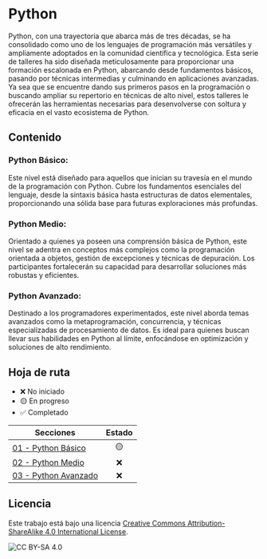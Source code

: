 # Python

Python, con una trayectoria que abarca más de tres décadas, se ha consolidado como uno de los lenguajes de programación más versátiles y ampliamente adoptados en la comunidad científica y tecnológica. Esta serie de talleres ha sido diseñada meticulosamente para proporcionar una formación escalonada en Python, abarcando desde fundamentos básicos, pasando por técnicas intermedias y culminando en aplicaciones avanzadas. Ya sea que se encuentre dando sus primeros pasos en la programación o buscando ampliar su repertorio en técnicas de alto nivel, estos talleres le ofrecerán las herramientas necesarias para desenvolverse con soltura y eficacia en el vasto ecosistema de Python.

## Contenido

### Python Básico:
Este nivel está diseñado para aquellos que inician su travesía en el mundo de la programación con Python. Cubre los fundamentos esenciales del lenguaje, desde la sintaxis básica hasta estructuras de datos elementales, proporcionando una sólida base para futuras exploraciones más profundas.

### Python Medio:
Orientado a quienes ya poseen una comprensión básica de Python, este nivel se adentra en conceptos más complejos como la programación orientada a objetos, gestión de excepciones y técnicas de depuración. Los participantes fortalecerán su capacidad para desarrollar soluciones más robustas y eficientes.

### Python Avanzado:
Destinado a los programadores experimentados, este nivel aborda temas avanzados como la metaprogramación, concurrencia, y técnicas especializadas de procesamiento de datos. Es ideal para quienes buscan llevar sus habilidades en Python al límite, enfocándose en optimización y soluciones de alto rendimiento.

## Hoja de ruta

-   ❌ No iniciado
-   🟡 En progreso
-   ✅ Completado

Secciones                                                                                                                                        | Estado
-----------------------------------------------------------------------------------------------------------------------------------------------  | :-----:
[01 - Python Básico](/01%20-%20Python%20Básico)                                                                                                  | 🟡
[02 - Python Medio](/02%20-%20Python%Medio)                                                                                                      | ❌
[03 - Python Avanzado](/03%20-%20Python%20Avanzado)                                                                                              | ❌



## Licencia

Este trabajo está bajo una licencia [Creative Commons Attribution-ShareAlike 4.0 International License](http://creativecommons.org/licenses/by-sa/4.0/).

![CC BY-SA 4.0](https://i.creativecommons.org/l/by-sa/4.0/88x31.png)

